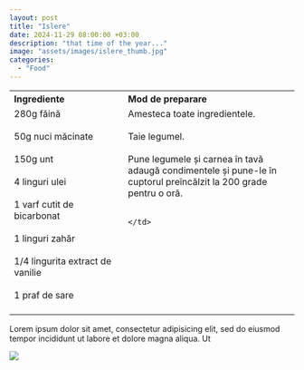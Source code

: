 ```yaml
---
layout: post
title: "Islere"
date: 2024-11-29 08:00:00 +03:00
description: "that time of the year..."
image: "assets/images/islere_thumb.jpg"
categories: 
  - "Food"
---
```


<table style="width: 100%; border-collapse: collapse;">
  <tr>
    <th style="text-align: left;width: 40%;vertical-align: top;">Ingrediente</th>
    <th style="text-align: left;width: 60%;vertical-align: top;">Mod de preparare</th>
  </tr>
  <tr>
    <td style="text-align: left;width: 40%;vertical-align: top;">
      280g făină<br><br>
      50g nuci măcinate<br><br>
      150g unt<br><br>
      4 linguri ulei<br><br>
      1 varf cutit de bicarbonat<br><br>
      1 linguri zahăr<br><br>
      1/4 lingurita extract de vanilie<br><br>
      1 praf de sare<br><br>
    </td>
    <td style="text-align: left;width: 60%;vertical-align: top;">
      Amesteca toate ingredientele.<br><br>
      Taie legumel.<br><br>
      Pune legumele și carnea în tavă adaugă condimentele și pune-le în cuptorul preîncălzit la 200 grade pentru o oră.<br><br>
      
    </td>
  </tr>
</table>

Lorem ipsum dolor sit amet, consectetur adipisicing elit, sed do eiusmod tempor incididunt ut labore et
dolore magna aliqua. Ut 

![]({{site.baseurl}}/assets/images/post-img.jpg)

